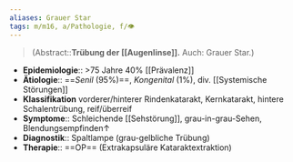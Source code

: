 ```yaml
---
aliases: Grauer Star
tags: m/m16, a/Pathologie, f/👁️
---
```

> (Abstract::**Trübung der [[Augenlinse]].** Auch: Grauer Star.)
- **Epidemiologie**:: >75 Jahre 40% [[Prävalenz]]
- **Ätiologie**:: ==*Senil* (95%)==, *Kongenital* (1%), div. [[Systemische Störungen]]
- **Klassifikation** vorderer/hinterer Rindenkatarakt, Kernkatarakt, hintere Schalentrübung, reif/überreif
- **Symptome**:: Schleichende [[Sehstörung]], grau-in-grau-Sehen, Blendungsempfinden↑
- **Diagnostik**:: Spaltlampe (grau-gelbliche Trübung)
- **Therapie**:: ==OP== (Extrakapsuläre Kataraktextraktion)